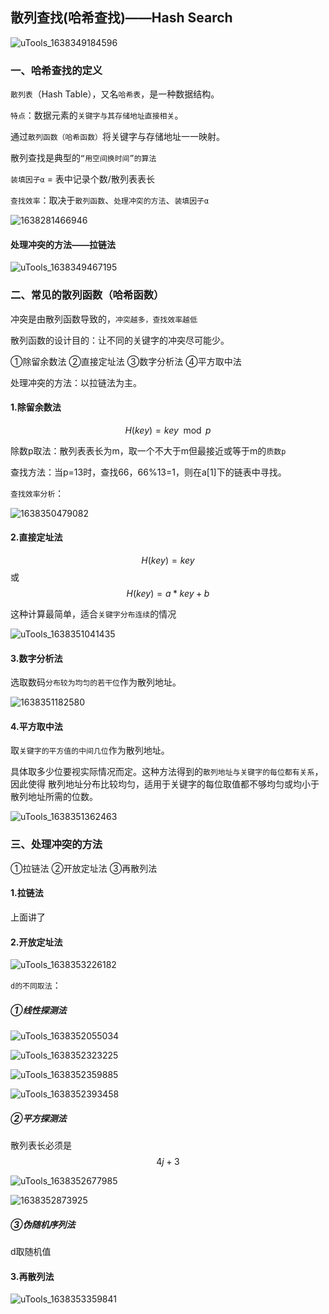 ## 散列查找(哈希查找)——Hash Search

![uTools_1638349184596](F:\408数据结构\图片\uTools_1638349184596.png)

### 一、哈希查找的定义

`散列表`（Hash Table），又名`哈希表`，是一种数据结构。

`特点`：数据元素的`关键字与其存储地址直接相关`。

通过`散列函数（哈希函数）`将关键字与存储地址一一映射。

散列查找是典型的`“用空间换时间”的算法`

`装填因子α` = 表中记录个数/散列表表长

`查找效率`：取决于`散列函数`、`处理冲突的方法`、`装填因子α`

![1638281466946](F:\408数据结构\图片\1638281466946.jpg)

#### 处理冲突的方法——拉链法

![uTools_1638349467195](F:\408数据结构\图片\uTools_1638349467195.png)

### 二、常见的散列函数（哈希函数）

冲突是由散列函数导致的，`冲突越多，查找效率越低`

散列函数的设计目的：让不同的关键字的冲突尽可能少。

①除留余数法
②直接定址法
③数字分析法
④平方取中法

处理冲突的方法：以拉链法为主。

#### 1.除留余数法

$$H(key)=key\mod{p}$$

除数p取法：散列表表长为m，取一个不大于m但最接近或等于m的`质数p`

查找方法：当p=13时，查找66，66%13=1，则在a[1]下的链表中寻找。

`查找效率分析`：

![1638350479082](F:\408数据结构\图片\1638350479082.jpg)

#### 2.直接定址法

$$H(key)=key$$ 或 $$H(key)=a*key+b$$ 

这种计算最简单，适合`关键字分布连续`的情况

![uTools_1638351041435](F:\408数据结构\图片\uTools_1638351041435.png)

#### 3.数字分析法

选取数码`分布较为均匀的若干位`作为散列地址。

![1638351182580](F:\408数据结构\图片\1638351182580.png)

#### 4.平方取中法

取`关键字的平方值的中间几位`作为散列地址。

具体取多少位要视实际情况而定。这种方法得到的`散列地址与关键字的每位都有关系`，因此使得
散列地址分布比较均匀，适用于关键字的每位取值都不够均匀或均小于散列地址所需的位数。

![uTools_1638351362463](F:\408数据结构\图片\uTools_1638351362463.png)

###  三、处理冲突的方法

①拉链法
②开放定址法
③再散列法

#### 1.拉链法

上面讲了

#### 2.开放定址法

![uTools_1638353226182](F:\408数据结构\图片\uTools_1638353226182.png)

`d的不同取法`：

##### ①线性探测法

![uTools_1638352055034](F:\408数据结构\图片\uTools_1638352055034.png)

![uTools_1638352323225](F:\408数据结构\图片\uTools_1638352323225.png)

![uTools_1638352359885](F:\408数据结构\图片\uTools_1638352359885.png)

![uTools_1638352393458](F:\408数据结构\图片\uTools_1638352393458.png)

##### ②平方探测法

散列表长必须是$$4j+3$$

![uTools_1638352677985](F:\408数据结构\图片\uTools_1638352677985.png)

![1638352873925](F:\408数据结构\图片\1638352873925.png)

##### ③伪随机序列法

d取随机值

#### 3.再散列法

![uTools_1638353359841](F:\408数据结构\图片\uTools_1638353359841.png)
